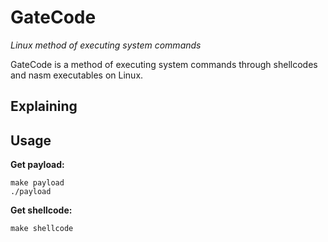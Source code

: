 # GateCode

*Linux method of executing system commands*

GateCode is a method of executing system commands through shellcodes and nasm executables on Linux.

## Explaining



## Usage

**Get payload:**

```
make payload
./payload
```

**Get shellcode:**

```
make shellcode
```
